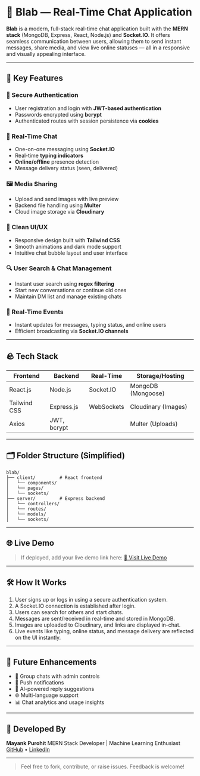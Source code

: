 # 🔨 Blab — Real-Time Chat Application

**Blab** is a modern, full-stack real-time chat application built with the **MERN stack** (MongoDB, Express, React, Node.js) and **Socket.IO**. It offers seamless communication between users, allowing them to send instant messages, share media, and view live online statuses — all in a responsive and visually appealing interface.

---

## 🌟 Key Features

### 🔐 Secure Authentication

* User registration and login with **JWT-based authentication**
* Passwords encrypted using **bcrypt**
* Authenticated routes with session persistence via **cookies**

### 💬 Real-Time Chat

* One-on-one messaging using **Socket.IO**
* Real-time **typing indicators**
* **Online/offline** presence detection
* Message delivery status (seen, delivered)

### 🖼️ Media Sharing

* Upload and send images with live preview
* Backend file handling using **Multer**
* Cloud image storage via **Cloudinary**

### 🎨 Clean UI/UX

* Responsive design built with **Tailwind CSS**
* Smooth animations and dark mode support
* Intuitive chat bubble layout and user interface

### 🔍 User Search & Chat Management

* Instant user search using **regex filtering**
* Start new conversations or continue old ones
* Maintain DM list and manage existing chats

### 📡 Real-Time Events

* Instant updates for messages, typing status, and online users
* Efficient broadcasting via **Socket.IO channels**

---

## 🪨 Tech Stack

| Frontend     | Backend     | Real-Time  | Storage/Hosting     |
| ------------ | ----------- | ---------- | ------------------- |
| React.js     | Node.js     | Socket.IO  | MongoDB (Mongoose)  |
| Tailwind CSS | Express.js  | WebSockets | Cloudinary (Images) |
| Axios        | JWT, bcrypt |            | Multer (Uploads)    |

---

## 🗂️ Folder Structure (Simplified)

```
blab/
├── client/         # React frontend
│   └── components/
│   └── pages/
│   └── sockets/
├── server/         # Express backend
│   └── controllers/
│   └── routes/
│   └── models/
│   └── sockets/
```

---

## 🌐 Live Demo

> If deployed, add your live demo link here:
> [🔗 Visit Live Demo]([https://yourprojectdemo.com](https://chat-application-psi-vert.vercel.app/))

---

## 🛠️ How It Works

1. User signs up or logs in using a secure authentication system.
2. A Socket.IO connection is established after login.
3. Users can search for others and start chats.
4. Messages are sent/received in real-time and stored in MongoDB.
5. Images are uploaded to Cloudinary, and links are displayed in-chat.
6. Live events like typing, online status, and message delivery are reflected on the UI instantly.

---

## 🚀 Future Enhancements

* 📅 Group chats with admin controls
* 🔔 Push notifications
* 🧠 AI-powered reply suggestions
* 🌐 Multi-language support
* 📊 Chat analytics and usage insights

---

## 👤 Developed By

**Mayank Purohit**
MERN Stack Developer | Machine Learning Enthusiast
[GitHub](https://github.com/MayankPurohit8) • [LinkedIn](www.linkedin.com/in/mayank-purohit-)

---

> Feel free to fork, contribute, or raise issues. Feedback is welcome!
